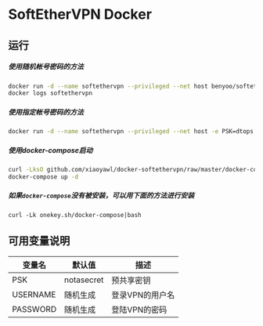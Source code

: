 # SoftEtherVPN Docker

## 运行
##### 使用随机帐号密码的方法

```bash
docker run -d --name softethervpn --privileged --net host benyoo/softethervpn
docker logs softethervpn
```
##### 使用指定帐号密码的方法

```bash
docker run -d --name softethervpn --privileged --net host -e PSK=dtops -e USERNAME=dtopsvpn -e PASSWORD=dtopsvpn benyoo/softethervpn
```

##### 使用docker-compose启动

```bash
curl -LksO github.com/xiaoyawl/docker-softethervpn/raw/master/docker-compose.yml
docker-compose up -d
```

##### 如果`docker-compose`没有被安装，可以用下面的方法进行安装

```bahs
curl -Lk onekey.sh/docker-compose|bash
```



## 可用变量说明

| 变量名      | 默认值        | 描述        |
| -------- | ---------- | --------- |
| PSK      | notasecret | 预共享密钥     |
| USERNAME | 随机生成       | 登录VPN的用户名 |
| PASSWORD | 随机生成       | 登陆VPN的密码  |
